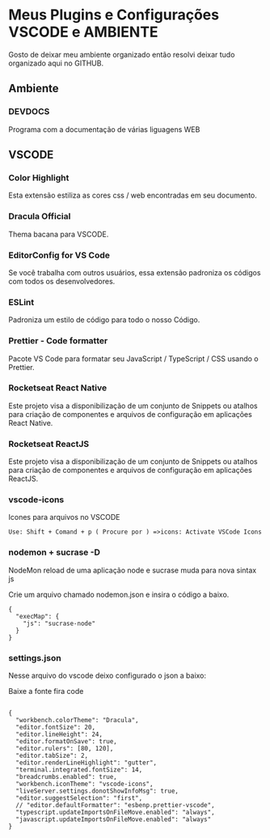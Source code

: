 <h1>Meus Plugins e Configurações VSCODE e AMBIENTE</h1>
<p>Gosto de deixar meu ambiente organizado então resolvi deixar tudo organizado aqui no GITHUB.</p>

<h2>Ambiente</h2>
<h3>DEVDOCS</h3>
<p>Programa com a documentação de várias liguagens WEB</p>

<h2>VSCODE</h2>

<h3>Color Highlight</h3>
<p>Esta extensão estiliza as cores css / web encontradas em seu documento.</p>

<h3>Dracula Official</h3>
<p>Thema bacana para VSCODE.</p>

<h3>EditorConfig for VS Code</h3>
<p>Se você trabalha com outros usuários, essa extensão padroniza os códigos com todos os desenvolvedores.</p>

<h3>ESLint</h3>
<p>Padroniza um estilo de código para todo o nosso Código.</p>

<h3>Prettier - Code formatter</h3>
<p>Pacote VS Code para formatar seu JavaScript / TypeScript / CSS usando o Prettier.</p>

<h3>Rocketseat React Native</h3>
<p>Este projeto visa a disponibilização de um conjunto de Snippets ou atalhos para criação de componentes e arquivos de configuração em aplicações React Native.</p>

<h3>Rocketseat ReactJS</h3>
<p>Este projeto visa a disponibilização de um conjunto de Snippets ou atalhos para criação de componentes e arquivos de configuração em aplicações ReactJS.</p>

<h3>vscode-icons</h3>
<p>Icones para arquivos no VSCODE</p>
<code>Use: Shift + Comand + p ( Procure por ) =>icons: Activate VSCode Icons </code>

<h3>nodemon + sucrase -D</h3>
<p>NodeMon reload de uma aplicação node e sucrase muda para nova sintax js</p>
<p>Crie um arquivo chamado nodemon.json e insira o código a baixo.</p>
<code>{
  "execMap": {
    "js": "sucrase-node"
  }
}
</code>

<h3>settings.json</h3>
<p>Nesse arquivo do vscode deixo configurado o json a baixo:</p>
<p>Baixe a fonte fira code</p>
<code>
{
  "workbench.colorTheme": "Dracula",
  "editor.fontSize": 20,
  "editor.lineHeight": 24,
  "editor.formatOnSave": true,
  "editor.rulers": [80, 120],
  "editor.tabSize": 2,
  "editor.renderLineHighlight": "gutter",
  "terminal.integrated.fontSize": 14,
  "breadcrumbs.enabled": true,
  "workbench.iconTheme": "vscode-icons",
  "liveServer.settings.donotShowInfoMsg": true,
  "editor.suggestSelection": "first",
  // "editor.defaultFormatter": "esbenp.prettier-vscode",
  "typescript.updateImportsOnFileMove.enabled": "always",
  "javascript.updateImportsOnFileMove.enabled": "always"
}

</code>
